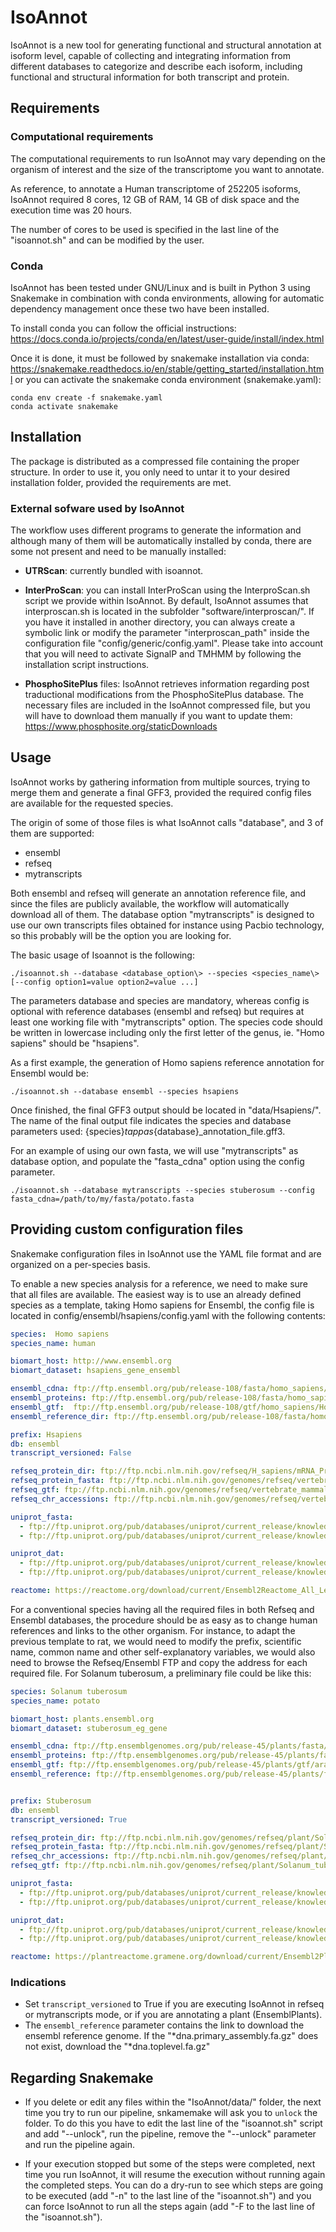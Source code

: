 # IsoAnnot

IsoAnnot is a new tool for generating functional and structural annotation at isoform level, capable of collecting and integrating information from different databases to categorize and describe each isoform, including functional and structural information for both transcript and protein.

## Requirements

### Computational requirements
The computational requirements to run IsoAnnot may vary depending on the organism of interest and the size of the transcriptome you want to annotate. 

As reference, to annotate a Human transcriptome of 252205 isoforms, IsoAnnot required 8 cores, 12 GB of RAM, 14 GB of disk space and the execution time was 20 hours. 

The number of cores to be used is specified in the last line of the "isoannot.sh" and can be modified by the user.


### Conda
IsoAnnot has been tested under GNU/Linux and is built in Python 3 using Snakemake in combination with conda environments, allowing for automatic dependency management once these two have been installed.

To install conda you can follow the official instructions: https://docs.conda.io/projects/conda/en/latest/user-guide/install/index.html

Once it is done, it must be followed by snakemake installation via conda: https://snakemake.readthedocs.io/en/stable/getting_started/installation.html or you can activate the snakemake conda environment (snakemake.yaml):

```
conda env create -f snakemake.yaml
conda activate snakemake
```

## Installation

The package is distributed as a compressed file containing the proper structure. In order to use it, you only need to untar it to your desired installation folder, provided the requirements are met.

### External sofware used by IsoAnnot

The workflow uses different programs to generate the information and although many of them will be automatically installed by conda, there are some not present and need to be manually installed:

- **UTRScan**: currently bundled with isoannot.
- **InterProScan**: you can install InterProScan using the InterproScan.sh script we provide within IsoAnnot. By default, IsoAnnot assumes that interproscan.sh is located in the subfolder "software/interproscan/". If you have it installed in another directory, you can always create a symbolic link or modify the parameter "interproscan_path" inside the configuration file "config/generic/config.yaml". Please take into account that you will need to activate SignalP and TMHMM by following the installation script instructions.

- **PhosphoSitePlus** files: IsoAnnot retrieves information regarding post traductional modifications from the PhosphoSitePlus database. 
The necessary files are included in the IsoAnnot compressed file, but you will have to download them manually if you want to update them: https://www.phosphosite.org/staticDownloads


## Usage

IsoAnnot works by gathering information from multiple sources, trying to merge them and generate a final GFF3, provided the required config files are available for the requested species.

The origin of some of those files is what IsoAnnot calls "database", and 3 of them are supported:

- ensembl
- refseq
- mytranscripts

Both ensembl and refseq will generate an annotation reference file, and since the files are publicly available, the workflow will automatically download all of them. The database option "mytranscripts" is designed to use our own transcripts files obtained for instance using Pacbio technology, so this probably will be the option you are looking for.

The basic usage of Isoannot is the following:

```
./isoannot.sh --database <database_option\> --species <species_name\> [--config option1=value option2=value ...]
```

The parameters database and species are mandatory, whereas config is optional with reference databases (ensembl and refseq) but requires at least one working file with "mytranscripts" option. The species code should be written in lowercase including only the first letter of the genus, ie. "Homo sapiens" should be "hsapiens".

As a first example, the generation of Homo sapiens reference annotation for Ensembl would be:

```
./isoannot.sh --database ensembl --species hsapiens
```

Once finished, the final GFF3 output should be located in "data/Hsapiens/". The name of the final output file indicates the species and database parameters used: {species}_tappas_{database}_annotation_file.gff3.

For an example of using our own fasta, we will use "mytranscripts" as database option, and populate the "fasta_cdna" option using the config parameter.

```
./isoannot.sh --database mytranscripts --species stuberosum --config fasta_cdna=/path/to/my/fasta/potato.fasta 
```

## Providing custom configuration files

Snakemake configuration files in IsoAnnot use the YAML file format and are organized on a per-species basis.

To enable a new species analysis for a reference, we need to make sure that all files are available. The easiest way is to use an already defined species as a template, taking Homo sapiens for Ensembl, the config file is located in config/ensembl/hsapiens/config.yaml with the following contents:

```yaml
species:  Homo sapiens
species_name: human

biomart_host: http://www.ensembl.org
biomart_dataset: hsapiens_gene_ensembl

ensembl_cdna: ftp://ftp.ensembl.org/pub/release-108/fasta/homo_sapiens/cdna/Homo_sapiens.GRCh38.cdna.all.fa.gz
ensembl_proteins: ftp://ftp.ensembl.org/pub/release-108/fasta/homo_sapiens/pep/Homo_sapiens.GRCh38.pep.all.fa.gz
ensembl_gtf:  ftp://ftp.ensembl.org/pub/release-108/gtf/homo_sapiens/Homo_sapiens.GRCh38.108.chr.gtf.gz
ensembl_reference_dir: ftp://ftp.ensembl.org/pub/release-108/fasta/homo_sapiens/dna/Homo_sapiens.GRCh38.dna.primary_assembly.fa.gz 

prefix: Hsapiens
db: ensembl
transcript_versioned: False

refseq_protein_dir: ftp://ftp.ncbi.nlm.nih.gov/refseq/H_sapiens/mRNA_Prot/
refseq_protein_fasta: ftp://ftp.ncbi.nlm.nih.gov/genomes/refseq/vertebrate_mammalian/Homo_sapiens/all_assembly_versions/GCF_000001405.40_GRCh38.p14/GCF_000001405.40_GRCh38.p14_protein.faa.gz
refseq_gtf: ftp://ftp.ncbi.nlm.nih.gov/genomes/refseq/vertebrate_mammalian/Homo_sapiens/all_assembly_versions/GCF_000001405.40_GRCh38.p14/GCF_000001405.40_GRCh38.p14_genomic.gtf.gz
refseq_chr_accessions: ftp://ftp.ncbi.nlm.nih.gov/genomes/refseq/vertebrate_mammalian/Homo_sapiens/all_assembly_versions/GCF_000001405.40_GRCh38.p14/GCF_000001405.40_GRCh38.p14_assembly_structure/Primary_Assembly/assembled_chromosomes/chr2acc

uniprot_fasta:
  - ftp://ftp.uniprot.org/pub/databases/uniprot/current_release/knowledgebase/reference_proteomes/Eukaryota/UP000005640/UP000005640_9606.fasta.gz
  - ftp://ftp.uniprot.org/pub/databases/uniprot/current_release/knowledgebase/reference_proteomes/Eukaryota/UP000005640/UP000005640_9606_additional.fasta.gz

uniprot_dat:
  - ftp://ftp.uniprot.org/pub/databases/uniprot/current_release/knowledgebase/reference_proteomes/Eukaryota/UP000005640/UP000005640_9606.dat.gz
  - ftp://ftp.uniprot.org/pub/databases/uniprot/current_release/knowledgebase/reference_proteomes/Eukaryota/UP000005640/UP000005640_9606_additional.dat.gz

reactome: https://reactome.org/download/current/Ensembl2Reactome_All_Levels.txt
```
For a conventional species having all the required files in both Refseq and Ensembl databases, the procedure should be as easy as to change human references and links to the other organism. For instance, to adapt the previous template to rat, we would need to modify the prefix, scientific name, common name and other self-explanatory variables, we would also need to browse the Refseq/Ensembl FTP and copy the address for each required file. For Solanum tuberosum, a preliminary file could be like this:

```yaml
species: Solanum tuberosum
species_name: potato

biomart_host: plants.ensembl.org
biomart_dataset: stuberosum_eg_gene

ensembl_cdna: ftp://ftp.ensemblgenomes.org/pub/release-45/plants/fasta/arabidopsis_thaliana/cdna/Arabidopsis_thaliana.TAIR10.cdna.all.fa.gz
ensembl_proteins: ftp://ftp.ensemblgenomes.org/pub/release-45/plants/fasta/arabidopsis_thaliana/pep/Arabidopsis_thaliana.TAIR10.pep.all.fa.gz
ensembl_gtf: ftp://ftp.ensemblgenomes.org/pub/release-45/plants/gtf/arabidopsis_thaliana/Arabidopsis_thaliana.TAIR10.45.gtf.gz
ensembl_reference: ftp://ftp.ensemblgenomes.org/pub/release-45/plants/fasta/arabidopsis_thaliana/dna/Arabidopsis_thaliana.TAIR10.dna.toplevel.fa.gz


prefix: Stuberosum
db: ensembl
transcript_versioned: True

refseq_protein_dir: ftp://ftp.ncbi.nlm.nih.gov/genomes/refseq/plant/Solanum_tuberosum/latest_assembly_versions/GCF_000226075.1_SolTub_3.0/
refseq_protein_fasta: ftp://ftp.ncbi.nlm.nih.gov/genomes/refseq/plant/Solanum_tuberosum/latest_assembly_versions/GCF_000226075.1_SolTub_3.0/GCF_000226075.1_SolTub_3.0_protein.faa.gz
refseq_chr_accessions: ftp://ftp.ncbi.nlm.nih.gov/genomes/refseq/plant/Solanum_tuberosum/latest_assembly_versions/GCF_000226075.1_SolTub_3.0/GCF_000226075.1_SolTub_3.0_assembly_structure/Primary_Assembly/scaffold_localID2acc
refseq_gtf: ftp://ftp.ncbi.nlm.nih.gov/genomes/refseq/plant/Solanum_tuberosum/latest_assembly_versions/GCF_000226075.1_SolTub_3.0/GCF_000226075.1_SolTub_3.0_genomic.gtf.gz

uniprot_fasta:
  - ftp://ftp.uniprot.org/pub/databases/uniprot/current_release/knowledgebase/reference_proteomes/Eukaryota/UP000011115/UP000011115_4113.fasta.gz
  - ftp://ftp.uniprot.org/pub/databases/uniprot/current_release/knowledgebase/reference_proteomes/Eukaryota/UP000011115/UP000011115_4113_additional.fasta.gz

uniprot_dat:
  - ftp://ftp.uniprot.org/pub/databases/uniprot/current_release/knowledgebase/reference_proteomes/Eukaryota/UP000011115/UP000011115_4113.dat.gz
  - ftp://ftp.uniprot.org/pub/databases/uniprot/current_release/knowledgebase/reference_proteomes/Eukaryota/UP000011115/UP000011115_4113_additional.dat.gz

reactome: https://plantreactome.gramene.org/download/current/Ensembl2PlantReactome_All_Levels.txt
```

### Indications

- Set `transcript_versioned` to True if you are executing IsoAnnot in refseq or mytranscripts mode, or if you are annotating a plant (EnsemblPlants).
-  The `ensembl_reference` parameter contains the link to download the ensembl reference genome. If the "*dna.primary_assembly.fa.gz" does not exist, download the "*dna.toplevel.fa.gz"

## Regarding Snakemake

- If you delete or edit any files within the "IsoAnnot/data/" folder, the next time you try to run our pipeline, snkamemake will ask you to `unlock` the folder. To do this you have to edit the last line of the "isoannot.sh" script and add "--unlock", run the pipeline, remove the "--unlock" parameter and run the pipeline again.

- If your execution stopped but some of the steps were completed, next time you run IsoAnnot, it will resume the execution without running again the completed steps. You can do a dry-run to see which steps are going to be executed (add "-n" to the last line of the "isoannot.sh") and you can force IsoAnnot to run all the steps again (add "-F to the last line of the "isoannot.sh").
